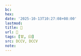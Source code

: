 ```yaml
---
bc:
hex:
date: '2025-10-13T10:27:08+08:00'
lastmod:
title: 􀲡
url: 􀲡
tags: [甘, 臼]
src: DCCV, DCCV
note:
---
```

